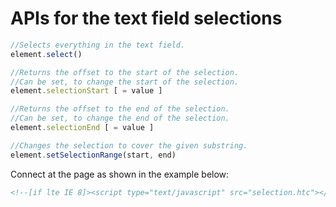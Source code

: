 ﻿APIs for the text field selections
==================================

```javascript
//Selects everything in the text field.
element.select()

//Returns the offset to the start of the selection.
//Can be set, to change the start of the selection.
element.selectionStart [ = value ]

//Returns the offset to the end of the selection.
//Can be set, to change the end of the selection.
element.selectionEnd [ = value ]

//Changes the selection to cover the given substring.
element.setSelectionRange(start, end)
```

Connect at the page as shown in the example below:

```HTML
<!--[if lte IE 8]><script type="text/javascript" src="selection.htc"></script><![endif]-->
```